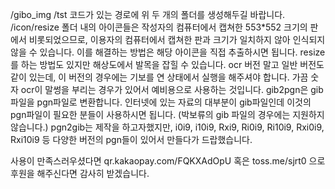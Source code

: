/gibo_img
/tst
코드가 있는 경로에 위 두 개의 폴더를 생성해두길 바랍니다.
/icon/resize 폴더 내의 아이콘들은 작성자의 컴퓨터에서 캡쳐한 553*552 크기의 판에서 비롯되었으므로, 이용자의 컴퓨터에서 캡쳐한 판과 크기가 일치하지 않아 인식되지 않을 수 있습니다. 이를 해결하는 방법은 해당 아이콘을 직접 추출하시면 됩니다. resize를 하는 방법도 있지만 해상도에서 발목을 잡힐 수 있습니다.
ocr 버전 말고 일반 버전도 같이 있는데, 이 버전의 경우에는 기보를 연 상태에서 실행을 해주셔야 합니다. 가끔 숫자 ocr이 말썽을 부리는 경우가 있어서 예비용으로 사용하는 것입니다.
gib2pgn은 gib파일을 pgn파일로 변환합니다. 인터넷에 있는 자료의 대부분이 gib파일인데 이것의 pgn파일이 필요한 분들이 사용하시면 됩니다. (박보류의 gib 파일의 경우에는 지원하지 않습니다.)
pgn2gib는 제작을 하고자했지만, i0i9, i10i9, Rxi9, Ri0i9, Ri10i9, Rxi0i9, Rxi10i9 등 다양한 버전의 pgn들이 있어서 만들다가 드랍했습니다.

사용이 만족스러우셨다면 qr.kakaopay.com/FQKXAdOpU 혹은 toss.me/sjrt0 으로 후원을 해주신다면 감사히 받겠습니다.
